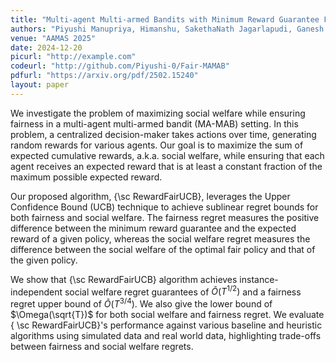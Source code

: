 ```yaml
---
title: "Multi-agent Multi-armed Bandits with Minimum Reward Guarantee Fairness"
authors: "Piyushi Manupriya, Himanshu, SakethaNath Jagarlapudi, Ganesh Ghalme"
venue: "AAMAS 2025"
date: 2024-12-20
picurl: "http://example.com"
codeurl: "http://github.com/Piyushi-0/Fair-MAMAB"
pdfurl: "https://arxiv.org/pdf/2502.15240" 
layout: paper
---
```

We investigate the problem of maximizing social welfare while ensuring fairness in a multi-agent multi-armed bandit (MA-MAB) setting. In this problem, a centralized decision-maker takes actions over time, generating random rewards for various agents. Our goal is to maximize the sum of expected cumulative rewards,  a.k.a. social welfare, while ensuring that each agent receives an expected reward that is at least a constant fraction of the maximum possible expected reward.

Our proposed algorithm, {\sc RewardFairUCB}, leverages the Upper Confidence Bound (UCB) technique to achieve sublinear regret bounds for both fairness and social welfare. The fairness regret measures the positive difference between the minimum reward guarantee and the expected reward of a given policy, whereas the social welfare regret measures the difference between the social welfare of the optimal fair policy and that of the given policy.

We show that {\sc RewardFairUCB} algorithm achieves  instance-independent social welfare regret guarantees of $\tilde{O}(T^{1/2})$ and a fairness regret upper bound of $\tilde{O}(T^{3/4})$. We also give the  lower bound of  $\Omega(\sqrt{T})$ for both social welfare and fairness regret. We evaluate { \sc RewardFairUCB}'s performance against various baseline and heuristic algorithms using simulated data and real world data, highlighting trade-offs between fairness and social welfare regrets.

